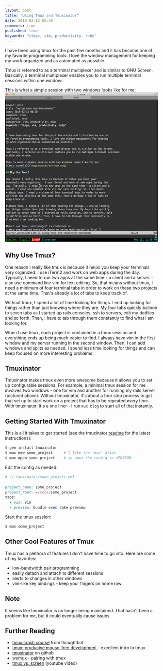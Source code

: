 ```yaml
---
layout: post
title: "Using Tmux and Tmuxinator"
date: 2013-02-12 08:20
comments: true
published: true
keywords: "ctags, vim, productivity, ruby"
---
```


I have been using tmux for the past few months and it has become one of
my favorite programming tools. I love the window management for keeping
my work organized and as automated as possible.

Tmux is referred to as a terminal multiplexer and is similar to GNU Screen.
Basically, a terminal multiplexer enables you to run multiple terminal sessions
within one window.

This is what a simple session with two windows looks like for me:
![tmux example](/img/ex-tmux.png)

## Why Use Tmux?

One reason I really like tmux is because it helps you keep your
terminals very organized.  I use iTerm2 and work on web apps during the
day. Typically, I need to run two apps at the same time - a client and a
server. I also use command line vim for text editing. So, that means
without tmux, I need a minimum of four terminal tabs in order to work
on these two projects at the same time. That's already a lot of tabs to
keep track of.

Without tmux, I spend a lot of time looking for things. I end up looking
for things rather than just knowing where they are. My four tabs quickly
balloon to seven tabs as I started up rails consoles, ssh to servers, edit
my dotfiles and so forth. Then, I have to tab through them constantly to
find what I am looking for.

When I use tmux, each project is contained in
a tmux session and everything ends up being much easier to find. I
always have vim in the first window and my server running in the second
window. Then, I can add windows and splits as needed. I spend less time
looking for things and can keep focused on more interesting problems.

## Tmuxinator

Tmuxinator makes tmux even more awesome because it allows you to
set up configurable sessions. For example, a minimal tmux session for me
involves two windows - one for vim and another for running my rails
server (pictured above). Without tmuxinator, it's about a four step process
to get that set up to start work on a project that has to be repeated
every time. With tmuxinator, it's a one liner - I run `mux blog`
to start all of that instantly.

## Getting Started With Tmuxinator

This is all it takes to get started (see the tmuxinator
[readme](https://github.com/aziz/tmuxinator) for the latest instructions):

```bash
$ gem install tmuxinator
$ mux new some_project     # I like the 'mux' alias
$ mux open some_project    # to open the config in $EDITOR
```

Edit the config as needed:

```ruby
# ~/.tmuxinator/some_project.yml

project_name: some_project
project_root: ~/code/some_project
tabs:
  - vim: vim
  - preview: bundle exec rake preview
```

Start the tmux session:
```bash
$ mux some_project
```

## Other Cool Features of Tmux

Tmux has a plethora of features I don't have time to go into. Here are
some of my favorites:

* low-bandwidth pair programming
* easily detach and attach to different sessions
* alerts to changes in other windows
* vim-like key bindings - keep your fingers on home row

## Note

It seems like tmuxinator is no longer being maintained.
That hasn't been a problem for me, but it could
eventually cause issues.

## Further Reading
  * [tmux crash course](http://robots.thoughtbot.com/post/2641409235/a-tmux-crash-course) from thoughtbot
  * [tmux: producive mouse-free development](http://pragprog.com/book/bhtmux/tmux) - excellent intro
    to tmux
  * [tmuxinator](https://github.com/aziz/tmuxinator) on github
  * [wemux](https://github.com/zolrath/wemux) - pairing with tmux
  * [tmux vs. screen](http://www.youtube.com/watch?v=QxTse5Elq8s)
    (youtube video)
